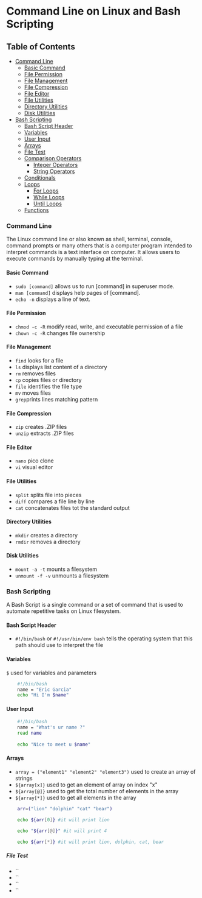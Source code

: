 # Command Line on Linux and Bash Scripting

## Table of Contents

- [Command Line](#command-line)
    - [Basic Command](#basic-command)
    - [File Permission](#file-permission)
    - [File Management](#file-management)
    - [File Compression](#file-compression)
    - [File Editor](#file-editor)
    - [File Utilities](#file-utilities)
    - [Directory Utilities](#directory-utilities)
    - [Disk Utilities](#disk-utilities)
- [Bash Scripting](#bash-scripting)
    - [Bash Script Header](#bash-script-header)
    - [Variables](#variables)
    - [User Input](#user-input)
    - [Arrays](#arrays)
    - [File Test](#file-test)
    - [Comparison Operators](#comparison-operators)
        - [Integer Operators](#integer-operators)
        - [String Operators](#string-operators)
    - [Conditionals](#conditionals)
    - [Loops](#loops)
        - [For Loops](#for-loops)
        - [While Loops](#while-loops)
        - [Until Loops](#until-loops)
    - [Functions](#functions)

### Command Line
The Linux command line or also known as shell, terminal, console, command prompts or many others that is a computer program intended to interpret commands is a text interface on computer. It allows users to execute commands by manually typing at the terminal.

#### Basic Command
- `sudo [command]` allows us to run [command] in superuser mode.
- `man [command]` displays help pages of [command].
- `echo -n` displays a line of text.

#### File Permission
- `chmod -c -R` modify read, write, and executable permission of a file
- `chown -c -R` changes file ownership

#### File Management
- `find` looks for a file
- `ls` displays list content of a directory
- `rm` removes files 
- `cp` copies files or directory
- `file` identifies the file type
- `mv` moves files 
- `grep`prints lines matching pattern

#### File Compression
- `zip` creates .ZIP files
- `unzip` extracts .ZIP files

#### File Editor
- `nano` pico clone
- `vi` visual editor

#### File Utilities
- `split` splits file into pieces
- `diff` compares a file line by line
- `cat` concatenates files tot the standard output

#### Directory Utilities
- `mkdir` creates a directory
- `rmdir` removes a directory

#### Disk Utilities
- `mount -a -t` mounts a filesystem
- `unmount -f -v` unmounts a filesystem

### Bash Scripting
A Bash Script is a single command or a set of command that is used to automate repetitive tasks on Linux filesystem.

#### Bash Script Header
- `#!/bin/bash` or `#!/usr/bin/env bash` tells the operating system that this path should use to interpret the file

#### Variables
`$` used for variables and parameters
```bash
    #!/bin/bash
    name = "Eric Garcia"
    echo "Hi I'm $name"
```

#### User Input
```bash
    #!/bin/bash
    name = "What's ur name ?"
    read name
    
    echo "Nice to meet u $name"
```

#### Arrays
- `array = ("element1" "element2" "element3")` used to create an array of strings
- `${array[x]}` used to get an element of array on index "x"
- `${array[@]}` used to get the total number of elements in the array
- `${array[*]}` used to get all elements in the array
```bash
    arr=("lion" "dolphin" "cat" "bear")

    echo ${arr[0]} #it will print lion

    echo "${arr[@]}" #it will print 4 

    echo ${arr[*]} #it will print lion, dolphin, cat, bear
```

##### File Test
- ``
- ``
- ``
- ``
